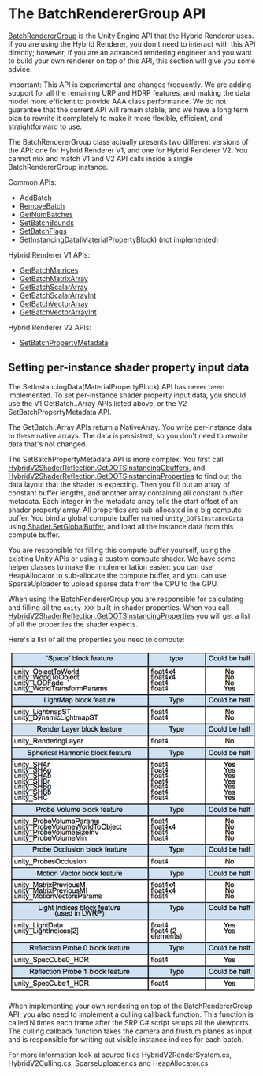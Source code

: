 # The BatchRendererGroup API

[BatchRendererGroup](https://docs.unity3d.com/ScriptReference/Rendering.BatchRendererGroup.html) is the Unity Engine API that the Hybrid Renderer uses. If you are using the Hybrid Renderer, you don't need to interact with this API directly; however, if you are an advanced rendering engineer and you want to build your own renderer on top of this API, this section will give you some advice.

Important: This API is experimental and changes frequently. We are adding support for all the remaining URP and HDRP features, and making the data model more efficient to provide AAA class performance. We do not guarantee that the current API will remain stable, and we have a long term plan to rewrite it completely to make it more flexible, efficient, and straightforward to use.

The BatchRendererGroup class actually presents two different versions of the API: one for Hybrid Renderer V1, and one for Hybrid Renderer V2. You cannot mix and match V1 and V2 API calls inside a single BatchRendererGroup instance.

Common APIs:

- [AddBatch](https://docs.unity3d.com/2020.1/Documentation/ScriptReference/Rendering.BatchRendererGroup.AddBatch.html)
- [RemoveBatch](https://docs.unity3d.com/2020.1/Documentation/ScriptReference/Rendering.BatchRendererGroup.RemoveBatch.html)
- [GetNumBatches](https://docs.unity3d.com/2020.1/Documentation/ScriptReference/Rendering.BatchRendererGroup.GetNumBatches.html)
- [SetBatchBounds](https://docs.unity3d.com/2020.1/Documentation/ScriptReference/Rendering.BatchRendererGroup.SetBatchBounds.html)
- [SetBatchFlags](https://docs.unity3d.com/2020.1/Documentation/ScriptReference/Rendering.BatchRendererGroup.SetBatchFlags.html)
- [SetInstancingData(MaterialPropertyBlock)](https://docs.unity3d.com/2020.1/Documentation/ScriptReference/Rendering.BatchRendererGroup.SetInstancingData.html) (not implemented)

Hybrid Renderer V1 APIs:

- [GetBatchMatrices](https://docs.unity3d.com/2020.1/Documentation/ScriptReference/Rendering.BatchRendererGroup.GetBatchMatrices.html)
- [GetBatchMatrixArray](https://docs.unity3d.com/2020.1/Documentation/ScriptReference/Rendering.BatchRendererGroup.GetBatchMatrixArray.html)
- [GetBatchScalarArray](https://docs.unity3d.com/2020.1/Documentation/ScriptReference/Rendering.BatchRendererGroup.GetBatchScalarArray.html)
- [GetBatchScalarArrayInt](https://docs.unity3d.com/2020.1/Documentation/ScriptReference/Rendering.BatchRendererGroup.GetBatchScalarArrayInt.html)
- [GetBatchVectorArray](https://docs.unity3d.com/2020.1/Documentation/ScriptReference/Rendering.BatchRendererGroup.GetBatchVectorArray.html)
- [GetBatchVectorArrayInt](https://docs.unity3d.com/2020.1/Documentation/ScriptReference/Rendering.BatchRendererGroup.GetBatchVectorArrayInt.html)

Hybrid Renderer V2 APIs:

- [SetBatchPropertyMetadata](https://docs.unity3d.com/2020.1/Documentation/ScriptReference/Rendering.BatchRendererGroup.SetBatchPropertyMetadata.html)

## Setting per-instance shader property input data

The SetInstancingData(MaterialPropertyBlock) API has never been implemented. To set per-instance shader property input data, you should use the V1 GetBatch..Array APIs listed above, or the V2 SetBatchPropertyMetadata API.

The GetBatch..Array APIs return a NativeArray<T>. You write per-instance data to these native arrays. The data is persistent, so you don't need to rewrite data that's not changed.

The SetBatchPropertyMetadata API is more complex. You first call[ HybridV2ShaderReflection.GetDOTSInstancingCbuffers](https://docs.unity3d.com/2020.1/Documentation/ScriptReference/Unity.Rendering.HybridV2.HybridV2ShaderReflection.GetDOTSInstancingCbuffers.html), and[ HybridV2ShaderReflection.GetDOTSInstancingProperties](https://docs.unity3d.com/2020.1/Documentation/ScriptReference/Unity.Rendering.HybridV2.HybridV2ShaderReflection.GetDOTSInstancingProperties.html) to find out the data layout that the shader is expecting. Then you fill out an array of constant buffer lengths, and another array containing all constant buffer metadata. Each integer in the metadata array tells the start offset of an shader property array. All properties are sub-allocated in a big compute buffer. You bind a global compute buffer named `unity_DOTSInstanceData` using[ Shader.SetGlobalBuffer](https://docs.unity3d.com/ScriptReference/Shader.SetGlobalBuffer.html), and load all the instance data from this compute buffer.

You are responsible for filling this compute buffer yourself, using the existing Unity APIs or using a custom compute shader. We have some helper classes to make the implementation easier: you can use HeapAllocator to sub-allocate the compute buffer, and you can use SparseUploader to upload sparse data from the CPU to the GPU.

When using the BatchRendererGroup you are responsible for calculating and filling all the `unity_XXX` built-in shader properties. When you call[ HybridV2ShaderReflection.GetDOTSInstancingProperties](https://docs.unity3d.com/2020.1/Documentation/ScriptReference/Unity.Rendering.HybridV2.HybridV2ShaderReflection.GetDOTSInstancingProperties.html) you will get a list of all the properties the shader expects.

Here's a list of all the properties you need to compute:

![](images/batch-renderer-group-api-properties.png)

When implementing your own rendering on top of the BatchRendererGroup API, you also need to implement a culling callback function. This function is called N times each frame after the SRP C# script setups all the viewports. The culling callback function takes the camera and frustum planes as input and is responsible for writing out visible instance indices for each batch.

For more information look at source files HybridV2RenderSystem.cs, HybridV2Culling.cs, SparseUploader.cs and HeapAllocator.cs.